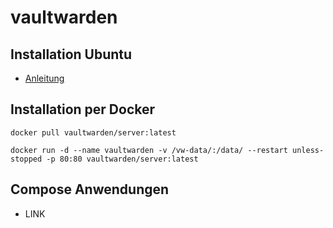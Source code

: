 # vaultwarden

## Installation Ubuntu
+ [Anleitung](https://www.howtoforge.de/anleitung/so-installierst-du-vaultwarden-mit-docker-unter-ubuntu-22-04/)

## Installation per Docker

```
docker pull vaultwarden/server:latest
```

```
docker run -d --name vaultwarden -v /vw-data/:/data/ --restart unless-stopped -p 80:80 vaultwarden/server:latest
```
## Compose Anwendungen
+ LINK

